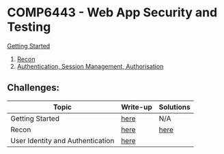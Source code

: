 # COMP6443 - Web App Security and Testing

[Getting Started](notes/00_Getting-Started.md)

1. [Recon](notes/01_Recon.md)
2. [Authentication, Session Management, Authorisation](notes/02_Authentication-Authorisation-Sessions.md)

## Challenges:

| Topic             | Write-up                                              | Solutions |
| ---               | ---                                                   | ---       |
| Getting Started   | [here](challenges/getting-started/getting_started.md) | N/A       |
| Recon             | [here](challenges/topic1/topic1.md)                   | [here](challenges/topic1/recon_solutions.md) |
| User Identity and Authentication | [here](challenges/topic2/topic2.md)    |           |
